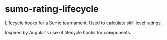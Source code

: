 # sumo-rating-lifecycle
Lifecycle hooks for a Sumo tournament. Used to calculate skill level ratings. 

Inspired by Angular's use of lifecycle hooks for components. 
